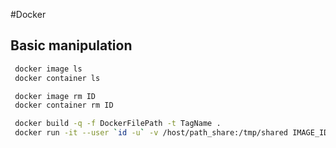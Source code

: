 #Docker

## Basic manipulation

```bash
 docker image ls
 docker container ls

 docker image rm ID
 docker container rm ID

 docker build -q -f DockerFilePath -t TagName .
 docker run -it --user `id -u` -v /host/path_share:/tmp/shared IMAGE_ID

```
